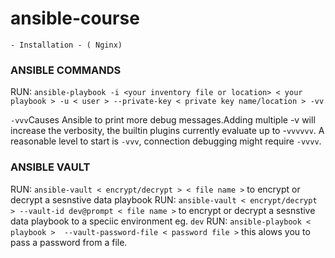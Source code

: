 # ansible-course
    - Installation - ( Nginx)
### ANSIBLE COMMANDS

RUN: `ansible-playbook -i <your inventory file or location> < your playbook > -u < user > --private-key < private key name/location > -vv`

` -vvv `Causes Ansible to print more debug messages.Adding multiple -v will increase the verbosity, the builtin plugins currently evaluate up to -`vvvvvv`. A reasonable level to start is `-vvv`,
connection debugging might require `-vvvv`.


### ANSIBLE VAULT

RUN: `ansible-vault < encrypt/decrypt > < file name >` to encrypt or decrypt a sesnstive data playbook
RUN: `ansible-vault < encrypt/decrypt > --vault-id dev@prompt < file name >` to encrypt or decrypt a sesnstive data playbook to a speciic environment eg. `dev`
RUN: `ansible-playbook < playbook >  --vault-password-file < password file >` this alows you to pass a password from a file.
